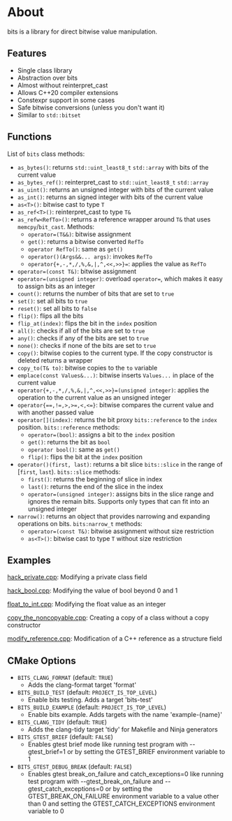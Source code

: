 # About

bits is a library for direct bitwise value manipulation.

## Features

- Single class library
- Abstraction over bits
- Almost without reinterpret_cast
- Allows C++20 compiler extensions
- Constexpr support in some cases
- Safe bitwise conversions (unless you don't want it)
- Similar to `std::bitset`

## Functions

List of `bits` class methods:

- `as_bytes()`: returns `std::uint_least8_t` `std::array` with bits of the current value
- `as_bytes_ref()`: reinterpret_cast to `std::uint_least8_t` `std::array`
- `as_uint()`: returns an unsigned integer with bits of the current value
- `as_int()`: returns an signed integer with bits of the current value
- `as<T>()`: bitwise cast to type `T`
- `as_ref<T>()`: reinterpret_cast to type `T&`
- `as_refw<RefTo>()`: returns a reference wrapper around `T&` that uses `memcpy`/`bit_cast`. Methods:
    - `operator=(T&&)`: bitwise assignment
    - `get()`: returns a bitwise converted `RefTo`
    - `operator RefTo()`: same as `get()`
    - `operator()(Args&&... args)`: invokes `RefTo`
    - `operator{+,-,*,/,%,&,|,^,<<,>>}=`: applies the value as `RefTo`
- `operator=(const T&)`: bitwise assignment
- `operator=(unsigned integer)`: overload `operator=`, which makes it easy to assign bits as an integer
- `count()`: returns the number of bits that are set to `true`
- `set()`: set all bits to `true`
- `reset()`: set all bits to `false`
- `flip()`: flips all the bits
- `flip_at(index)`: flips the bit in the `index` position
- `all()`: checks if all of the bits are set to `true`
- `any()`: checks if any of the bits are set to `true`
- `none()`: checks if none of the bits are set to `true`
- `copy()`: bitwise copies to the current type. If the copy constructor is deleted returns a wrapper
- `copy_to(T& to)`: bitwise copies to the `to` variable
- `emplace(const Values&...)`: bitwise inserts `Values...` in place of the current value
- `operator{+,-,*,/,%,&,|,^,<<,>>}=(unsigned integer)`: applies the operation to the current value as an unsigned integer
- `operator{==,!=,>,>=,<,<=}`: bitwise compares the current value and with another passed value
- `operator[](index)`: returns the bit proxy `bits::reference` to the `index` position. `bits::reference` methods:
    - `operator=(bool)`: assigns a bit to the `index` position
    - `get()`: returns the bit as `bool`
    - `operator bool()`: same as `get()`
    - `flip()`: flips the bit at the `index` position
- `operator()(first, last)`: returns a bit slice `bits::slice` in the range of [`first`, `last`). `bits::slice` methods:
    - `first()`: returns the beginning of slice in index
    - `last()`: returns the end of the slice in the index
    - `operator=(unsigned integer)`: assigns bits in the slice range and ignores the remain bits. Supports only types that can fit into an unsigned integer
- `narrow()`: returns an object that provides narrowing and expanding operations on bits. `bits:narrow_t` methods:
    - `operator=(const T&)`: bitwise assignment without size restriction
    - `as<T>()`: bitwise cast to type `T` without size restriction

## Examples

[hack_private.cpp](example/hack_private.cpp):
Modifying a private class field

[hack_bool.cpp](example/hack_bool.cpp):
Modifying the value of bool beyond 0 and 1

[float_to_int.cpp](example/float_to_int.cpp):
Modifying the float value as an integer

[copy_the_noncopyable.cpp](example/copy_the_noncopyable.cpp):
Creating a copy of a class without a copy constructor

[modify_reference.cpp](example/modify_reference.cpp):
Modification of a C++ reference as a structure field

## CMake Options

- `BITS_CLANG_FORMAT` (default: `TRUE`)
    - Adds the clang-format target 'format'
- `BITS_BUILD_TEST` (default: `PROJECT_IS_TOP_LEVEL`)
    - Enable bits testing. Adds a target 'bits-test'
- `BITS_BUILD_EXAMPLE` (default: `PROJECT_IS_TOP_LEVEL`)
    - Enable bits example. Adds targets with the name
    'example-{name}'
- `BITS_CLANG_TIDY` (default: `TRUE`)
    - Adds the clang-tidy target 'tidy' for Makefile and Ninja generators
- `BITS_GTEST_BRIEF` (default: `FALSE`)
    - Enables gtest brief mode like running test program with --gtest_brief=1 or by setting the GTEST_BRIEF environment variable to 1
- `BITS_GTEST_DEBUG_BREAK` (default: `FALSE`)
    - Enables gtest break_on_failure and catch_exceptions=0 like running test program with --gtest_break_on_failure and --gtest_catch_exceptions=0 or by setting the GTEST_BREAK_ON_FAILURE environment variable to a value other than 0 and setting the GTEST_CATCH_EXCEPTIONS environment variable to 0
